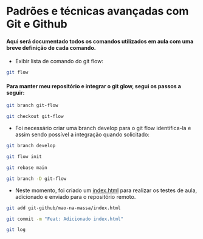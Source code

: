# Padrões e técnicas avançadas com Git e Github

#### Aqui será documentado todos os comandos utilizados em aula com uma breve definição de cada comando.

- Exibir lista de comando do git flow:
```bash
git flow
```

#### Para manter meu repositório e integrar o git glow, segui os passos a seguir:

```bash
git branch git-flow
```
```bash
git checkout git-flow
```

- Foi necessário criar uma branch develop para o git flow identifica-la e assim sendo possível a integração quando solicitado:
```bash
git branch develop
```

```bash
git flow init
```

```bash
git rebase main
```
```bash
git branch -D git-flow
```
- Neste momento, foi criado um [index.html](index.html) para realizar os testes de aula, adicionado e enviado para o repositório remoto.
```bash
git add git-github/mao-na-massa/index.html
```

```bash
git commit -m "Feat: Adicionado index.html"
```

```bash
git log
```

```bash
```

```bash
```

```bash
```

```bash
```

```bash
```

```bash
```